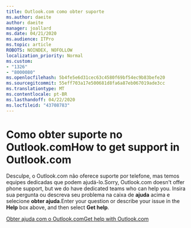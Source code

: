 ```yaml
---
title: Outlook.com como obter suporte
ms.author: daeite
author: daeite
manager: joallard
ms.date: 04/21/2020
ms.audience: ITPro
ms.topic: article
ROBOTS: NOINDEX, NOFOLLOW
localization_priority: Normal
ms.custom:
- "1326"
- "8000080"
ms.openlocfilehash: 5b4fe5e6d31cec63c4580f69bf54ec9b83befe20
ms.sourcegitcommit: 55eff703a17e500681d8fa6a87eb067019ade3cc
ms.translationtype: MT
ms.contentlocale: pt-BR
ms.lasthandoff: 04/22/2020
ms.locfileid: "43708783"
---
```

# <a name="how-to-get-support-in-outlookcom"></a><span data-ttu-id="bf999-102">Como obter suporte no Outlook.com</span><span class="sxs-lookup"><span data-stu-id="bf999-102">How to get support in Outlook.com</span></span>

<span data-ttu-id="bf999-103">Desculpe, o Outlook.com não oferece suporte por telefone, mas temos equipes dedicadas que podem ajudá-lo.</span><span class="sxs-lookup"><span data-stu-id="bf999-103">Sorry, Outlook.com doesn't offer phone support, but we do have dedicated teams who can help you.</span></span>
<span data-ttu-id="bf999-104">Insira sua pergunta ou descreva seu problema na caixa de **ajuda** acima e selecione **obter ajuda**.</span><span class="sxs-lookup"><span data-stu-id="bf999-104">Enter your question or describe your issue in the **Help** box above, and then select **Get help**.</span></span>

[<span data-ttu-id="bf999-105">Obter ajuda com o Outlook.com</span><span class="sxs-lookup"><span data-stu-id="bf999-105">Get help with Outlook.com</span></span>](https://support.office.com/article/40676ad0-c831-45ac-a023-5be633be798d?wt.mc_id=Office_Outlook_com_Alchemy)
